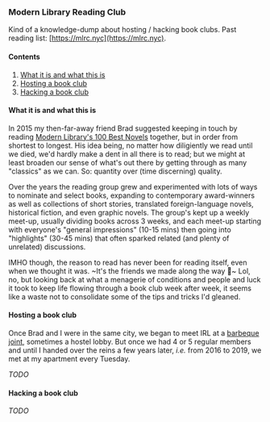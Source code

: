### Modern Library Reading Club

Kind of a knowledge-dump about hosting / hacking book clubs. Past reading list: [https://mlrc.nyc](https://mlrc.nyc).

#### Contents

1. [What it is and what this is](https://github.com/slackwing/feathers/tree/master/03%20-%20Modern%20Library%20Reading%20Club#what-it-is-and-what-this-is)
1. [Hosting a book club](https://github.com/slackwing/feathers/tree/master/03%20-%20Modern%20Library%20Reading%20Club#hosting-a-book-club)
1. [Hacking a book club](https://github.com/slackwing/feathers/tree/master/03%20-%20Modern%20Library%20Reading%20Club#hacking-a-book-club)

#### What it is and what this is

In 2015 my then-far-away friend Brad suggested keeping in touch by reading [Modern Library's 100 Best Novels](http://www.modernlibrary.com/top-100/100-best-novels/) together, but in order from shortest to longest. His idea being, no matter how diligiently we read until we died, we'd hardly make a dent in all there is to read; but we might at least broaden our sense of what's out there by getting through as many "classics" as we can. So: quantity over (time discerning) quality.

Over the years the reading group grew and experimented with lots of ways to nominate and select books, expanding to contemporary award-winners as well as collections of short stories, translated foreign-language novels, historical fiction, and even graphic novels. The group's kept up a weekly meet-up, usually dividing books across 3 weeks, and each meet-up starting with everyone's "general impressions" (10-15 mins) then going into "highlights" (30-45 mins) that often sparked related (and plenty of unrelated) discussions. 

IMHO though, the reason to read has never been for reading itself, even when we thought it was. ~It's the friends we made along the way 🌈~ Lol, no, but looking back at what a menagerie of conditions and people and luck it took to keep life flowing through a book club week after week, it seems like a waste not to consolidate some of the tips and tricks I'd gleaned.

#### Hosting a book club

Once Brad and I were in the same city, we began to meet IRL at a [barbeque joint](https://www.yelp.com/biz/john-brown-smokehouse-long-island-city-3), sometimes a hostel lobby. But once we had 4 or 5 regular members and until I handed over the reins a few years later, _i.e._ from 2016 to 2019, we met at my apartment every Tuesday.

_TODO_

#### Hacking a book club

_TODO_
